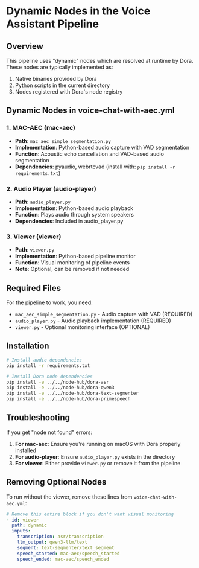 # Dynamic Nodes in the Voice Assistant Pipeline

## Overview

This pipeline uses "dynamic" nodes which are resolved at runtime by Dora. These nodes are typically implemented as:
1. Native binaries provided by Dora
2. Python scripts in the current directory
3. Nodes registered with Dora's node registry

## Dynamic Nodes in voice-chat-with-aec.yml

### 1. MAC-AEC (mac-aec)
- **Path**: `mac_aec_simple_segmentation.py`
- **Implementation**: Python-based audio capture with VAD segmentation
- **Function**: Acoustic echo cancellation and VAD-based audio segmentation
- **Dependencies**: pyaudio, webrtcvad (install with: `pip install -r requirements.txt`)

### 2. Audio Player (audio-player)
- **Path**: `audio_player.py`
- **Implementation**: Python-based audio playback
- **Function**: Plays audio through system speakers
- **Dependencies**: Included in audio_player.py

### 3. Viewer (viewer)
- **Path**: `viewer.py`
- **Implementation**: Python-based pipeline monitor
- **Function**: Visual monitoring of pipeline events
- **Note**: Optional, can be removed if not needed

## Required Files

For the pipeline to work, you need:
- `mac_aec_simple_segmentation.py` - Audio capture with VAD (REQUIRED)
- `audio_player.py` - Audio playback implementation (REQUIRED)
- `viewer.py` - Optional monitoring interface (OPTIONAL)

## Installation

```bash
# Install audio dependencies
pip install -r requirements.txt

# Install Dora node dependencies
pip install -e ../../node-hub/dora-asr
pip install -e ../../node-hub/dora-qwen3
pip install -e ../../node-hub/dora-text-segmenter
pip install -e ../../node-hub/dora-primespeech
```

## Troubleshooting

If you get "node not found" errors:

1. **For mac-aec**: Ensure you're running on macOS with Dora properly installed
2. **For audio-player**: Ensure `audio_player.py` exists in the directory
3. **For viewer**: Either provide `viewer.py` or remove it from the pipeline

## Removing Optional Nodes

To run without the viewer, remove these lines from `voice-chat-with-aec.yml`:

```yaml
# Remove this entire block if you don't want visual monitoring
- id: viewer
  path: dynamic
  inputs:
    transcription: asr/transcription
    llm_output: qwen3-llm/text
    segment: text-segmenter/text_segment
    speech_started: mac-aec/speech_started
    speech_ended: mac-aec/speech_ended
```